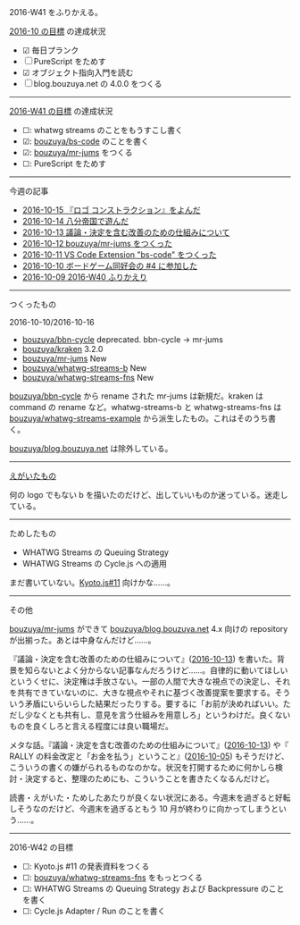 2016-W41 をふりかえる。

[2016-10 の目標][2016-09-30] の達成状況

- ☑ 毎日プランク
- ☐ PureScript をためす
- ☑ オブジェクト指向入門を読む
- ☐ blog.bouzuya.net の 4.0.0 をつくる

-----

[2016-W41 の目標][2016-10-09] の達成状況

- ☐: whatwg streams のことをもうすこし書く
- ☑: [bouzuya/bs-code][] のことを書く
- ☑: [bouzuya/mr-jums][] をつくる
- ☐: PureScript をためす

-----

今週の記事

- [2016-10-15 『ロゴ コンストラクション』をよんだ][2016-10-15]
- [2016-10-14 八分帝国で遊んだ][2016-10-14]
- [2016-10-13 議論・決定を含む改善のための仕組みについて][2016-10-13]
- [2016-10-12 bouzuya/mr-jums をつくった][2016-10-12]
- [2016-10-11 VS Code Extension "bs-code" をつくった][2016-10-11]
- [2016-10-10 ボードゲーム同好会の #4 に参加した][2016-10-10]
- [2016-10-09 2016-W40 ふりかえり][2016-10-09]

-----

つくったもの

2016-10-10/2016-10-16

- [bouzuya/bbn-cycle][] deprecated. bbn-cycle -> mr-jums
- [bouzuya/kraken][] 3.2.0
- [bouzuya/mr-jums][] New
- [bouzuya/whatwg-streams-b][] New
- [bouzuya/whatwg-streams-fns][] New

[bouzuya/bbn-cycle][] から rename された mr-jums は新規だ。kraken は command の rename など。whatwg-streams-b と whatwg-streams-fns は [bouzuya/whatwg-streams-example][] から派生したもの。これはそのうち書く。

[bouzuya/blog.bouzuya.net][] は除外している。

-----

[えがいたもの](http://floating-scrubland-79854.herokuapp.com/)

何の logo でもない b を描いたのだけど、出していいものか迷っている。迷走している。

-----

ためしたもの

- WHATWG Streams の Queuing Strategy
- WHATWG Streams の Cycle.js への適用

まだ書いていない。[Kyoto.js#11](http://kyotojs.connpass.com/event/39462/) 向けかな……。

-----

その他

[bouzuya/mr-jums][] ができて [bouzuya/blog.bouzuya.net][] 4.x 向けの repository が出揃った。あとは中身なんだけど……。

『議論・決定を含む改善のための仕組みについて』([2016-10-13][]) を書いた。背景を知らないとよく分からない記事なんだろうけど……。自律的に動いてほしいというくせに、決定権は手放さない。一部の人間で大きな視点での決定し、それを共有できていないのに、大きな視点やそれに基づく改善提案を要求する。そういう矛盾にいらいらした結果だったりする。要するに「お前が決めればいい。ただし少なくとも共有し、意見を言う仕組みを用意しろ」というわけだ。良くないものを良くしろと言える程度には良い職場だ。

メタな話。『議論・決定を含む改善のための仕組みについて』([2016-10-13][]) や『 RALLY の料金改定と「お金を払う」ということ』([2016-10-05][]) もそうだけど、こういうの書くの嫌がられるものなのかな。状況を打開するために何かしら検討・決定すると、整理のためにも、こういうことを書きたくなるんだけど。

読書・えがいた・ためしたあたりが良くない状況にある。今週末を過ぎると好転しそうなのだけど、今週末を過ぎるともう 10 月が終わりに向かってしまうという……。

-----

2016-W42 の目標

- ☐: Kyoto.js #11 の発表資料をつくる
- ☐: [bouzuya/whatwg-streams-fns][] をもっとつくる
- ☐: WHATWG Streams の Queuing Strategy および Backpressure のことを書く
- ☐: Cycle.js Adapter / Run のことを書く

[2016-09-30]: https://blog.bouzuya.net/2016/09/30/
[2016-10-05]: https://blog.bouzuya.net/2016/10/05/
[2016-10-09]: https://blog.bouzuya.net/2016/10/09/
[2016-10-10]: https://blog.bouzuya.net/2016/10/10/
[2016-10-11]: https://blog.bouzuya.net/2016/10/11/
[2016-10-12]: https://blog.bouzuya.net/2016/10/12/
[2016-10-13]: https://blog.bouzuya.net/2016/10/13/
[2016-10-14]: https://blog.bouzuya.net/2016/10/14/
[2016-10-15]: https://blog.bouzuya.net/2016/10/15/
[bouzuya/bbn-cycle]: https://github.com/bouzuya/bbn-cycle
[bouzuya/blog.bouzuya.net]: https://github.com/bouzuya/blog.bouzuya.net
[bouzuya/bs-code]: https://github.com/bouzuya/bs-code
[bouzuya/kraken]: https://github.com/bouzuya/kraken
[bouzuya/mr-jums]: https://github.com/bouzuya/mr-jums
[bouzuya/mr-jums]: https://github.com/bouzuya/mr-jums
[bouzuya/whatwg-streams-b]: https://github.com/bouzuya/whatwg-streams-b
[bouzuya/whatwg-streams-example]: https://github.com/bouzuya/whatwg-streams-example
[bouzuya/whatwg-streams-fns]: https://github.com/bouzuya/whatwg-streams-fns
